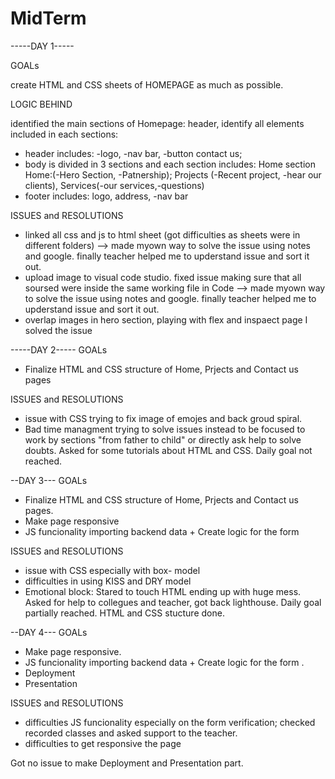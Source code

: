 # MidTerm
-----DAY 1-----

GOALs

create HTML and CSS sheets of HOMEPAGE as much as possible.

LOGIC BEHIND 

identified the main sections of Homepage: header, 
identify all elements included in each sections:
 - header includes: -logo, -nav bar, -button contact us; 
 - body is divided in 3 sections and each section includes: Home section Home:(-Hero Section, -Patnership); Projects (-Recent project, -hear our clients), Services(-our services,-questions)
 - footer includes: logo, address, -nav bar

ISSUES and RESOLUTIONS

- linked all css and js to html sheet (got difficulties as sheets were in different folders) --> made myown way to solve the issue using notes and google. finally teacher helped me to upderstand issue and sort it out.
- upload image to visual code studio. fixed issue making sure that all soursed were inside the same working file in Code --> made myown way to solve the issue using notes and google. finally teacher helped me to upderstand issue and sort it out.
- overlap images in hero section, playing with flex and inspaect page I solved the issue 

-----DAY 2-----
GOALs

- Finalize HTML and CSS structure of Home, Prjects and Contact us pages


ISSUES and RESOLUTIONS
- issue with CSS trying to fix image of emojes and back groud spiral.
- Bad time managment trying to solve issues instead to be focused to work by sections "from father to child" or directly ask help to solve doubts. Asked for some tutorials about HTML and CSS. Daily goal not reached.

--DAY 3---
GOALs

- Finalize HTML and CSS structure of Home, Prjects and Contact us pages.
- Make page responsive
- JS funcionality importing backend data + Create logic for the form 



ISSUES and RESOLUTIONS
- issue with CSS especially with box- model
- difficulties in using KISS and DRY model
- Emotional block: Stared to touch HTML ending up with huge mess. Asked for help to collegues and teacher, got back lighthouse. Daily goal partially reached. HTML and CSS stucture done.


--DAY 4---
GOALs

- Make page responsive.
- JS funcionality importing backend data + Create logic for the form .
- Deployment
- Presentation

ISSUES and RESOLUTIONS

- difficulties JS funcionality especially on the form verification; checked recorded classes and asked support to the teacher.
- difficulties to get responsive the page 

Got no issue to make Deployment and Presentation part.



